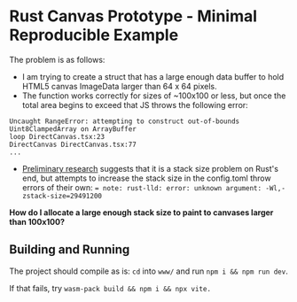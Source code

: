 # Rust Canvas Prototype - Minimal Reproducible Example

The problem is as follows:
- I am trying to create a struct that has a large enough data buffer to hold HTML5 canvas ImageData larger than 64 x 64 pixels.
- The function works correctly for sizes of ~100x100 or less, but once the total area begins to exceed that JS throws the following error:

```
Uncaught RangeError: attempting to construct out-of-bounds Uint8ClampedArray on ArrayBuffer
loop DirectCanvas.tsx:23
DirectCanvas DirectCanvas.tsx:77
...
```

- [Preliminary research](https://www.reddit.com/r/rust/comments/872fc4/how_to_increase_the_stack_size/) suggests that it is a stack size problem on Rust's end, but attempts to increase the stack size in the config.toml throw errors of their own: 
```= note: rust-lld: error: unknown argument: -Wl,-zstack-size=29491200```

**How do I allocate a large enough stack size to paint to canvases larger than 100x100?**

## Building and Running
The project should compile as is: `cd` into `www/` and run `npm i && npm run dev`. 

If that fails, try `wasm-pack build && npm i && npx vite.`

